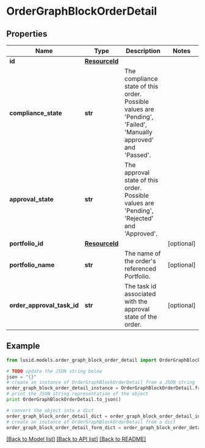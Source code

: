 # OrderGraphBlockOrderDetail


## Properties
Name | Type | Description | Notes
------------ | ------------- | ------------- | -------------
**id** | [**ResourceId**](ResourceId.md) |  | 
**compliance_state** | **str** | The compliance state of this order. Possible values are &#39;Pending&#39;, &#39;Failed&#39;, &#39;Manually approved&#39; and &#39;Passed&#39;. | 
**approval_state** | **str** | The approval state of this order. Possible values are &#39;Pending&#39;, &#39;Rejected&#39; and &#39;Approved&#39;. | 
**portfolio_id** | [**ResourceId**](ResourceId.md) |  | [optional] 
**portfolio_name** | **str** | The name of the order&#39;s referenced Portfolio. | [optional] 
**order_approval_task_id** | **str** | The task id associated with the approval state of the order. | [optional] 

## Example

```python
from lusid.models.order_graph_block_order_detail import OrderGraphBlockOrderDetail

# TODO update the JSON string below
json = "{}"
# create an instance of OrderGraphBlockOrderDetail from a JSON string
order_graph_block_order_detail_instance = OrderGraphBlockOrderDetail.from_json(json)
# print the JSON string representation of the object
print OrderGraphBlockOrderDetail.to_json()

# convert the object into a dict
order_graph_block_order_detail_dict = order_graph_block_order_detail_instance.to_dict()
# create an instance of OrderGraphBlockOrderDetail from a dict
order_graph_block_order_detail_form_dict = order_graph_block_order_detail.from_dict(order_graph_block_order_detail_dict)
```
[[Back to Model list]](../README.md#documentation-for-models) [[Back to API list]](../README.md#documentation-for-api-endpoints) [[Back to README]](../README.md)


